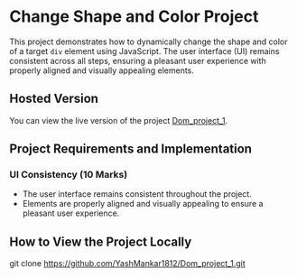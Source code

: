 
# Change Shape and Color Project

This project demonstrates how to dynamically change the shape and color of a target `div` element using JavaScript. The user interface (UI) remains consistent across all steps, ensuring a pleasant user experience with properly aligned and visually appealing elements.

## Hosted Version

You can view the live version of the project [Dom_project_1](https://yashmankar1812.github.io/Dom_project_1/).

## Project Requirements and Implementation

### UI Consistency (10 Marks)
- The user interface remains consistent throughout the project.
- Elements are properly aligned and visually appealing to ensure a pleasant user experience.

## How to View the Project Locally
git clone https://github.com/YashMankar1812/Dom_project_1.git
